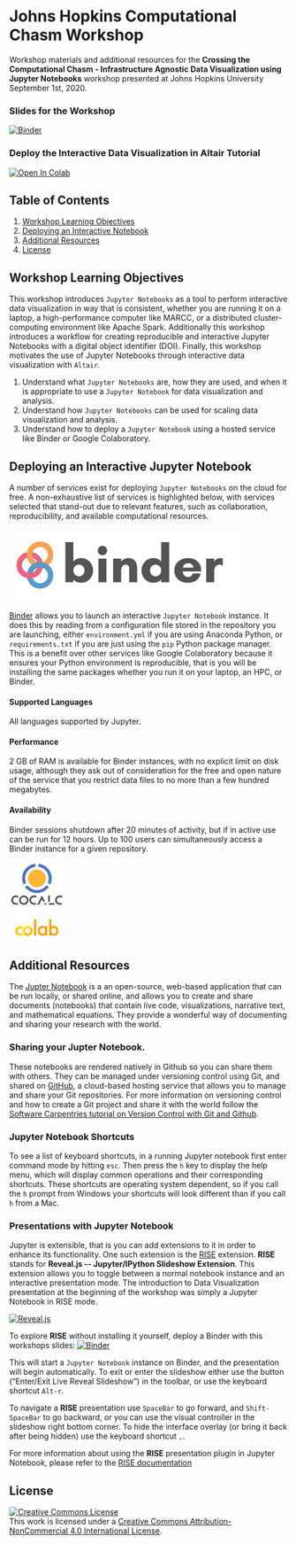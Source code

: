 # Johns Hopkins Computational Chasm Workshop
Workshop materials and additional resources for the __Crossing the Computational Chasm - Infrastructure Agnostic Data Visualization using Jupyter Notebooks__ workshop presented at Johns Hopkins University September 1st, 2020.

### Slides for the Workshop

[![Binder](https://mybinder.org/badge_logo.svg)](https://mybinder.org/v2/gh/pete-lawson/computational-chasm-workshop/master?filepath=computational_chasm_workshop.ipynb)

### Deploy the Interactive Data Visualization in Altair Tutorial

[![Open In Colab](https://colab.research.google.com/assets/colab-badge.svg)](https://colab.research.google.com/github/pete-lawson/computational-chasm-workshop/blob/master/interactive_data_visualization_with_altair.ipynb)

## Table of Contents

1. [Workshop Learning Objectives](#objectives)
2. [Deploying an Interactive Notebook](#deploy)
3. [Additional Resources](#resources)
4. [License](#license)


<a name="objectives"/>

## Workshop Learning Objectives
This workshop introduces `Jupyter Notebooks` as a tool to perform interactive
data visualization in way that is consistent, whether you are running it on a
laptop, a high-performance computer like MARCC, or a distributed
cluster-computing environment like Apache Spark. Additionally this workshop
introduces a workflow for creating reproducible and interactive Jupyter
Notebooks with a digital object identifier (DOI). Finally, this workshop
motivates the use of Jupyter Notebooks through interactive data visualization
with `Altair`.

1. Understand what `Jupyter Notebooks` are, how they are used, and when it is appropriate to use a `Jupyter Notebook` for data visualization and analysis.
2. Understand how `Jupyter Notebooks` can be used for scaling data visualization and analysis.
3. Understand how to deploy a `Jupyter Notebook` using a hosted service like Binder or Google Colaboratory.

<a name="deploy"/>

## Deploying an Interactive Jupyter Notebook

A number of services exist for deploying `Jupyter Notebooks` on the cloud for
free. A non-exhaustive list of services is highlighted below, with services
selected that stand-out due to relevant features, such as collaboration,
reproducibility, and available computational resources.
<a name="resources"/>

[<img src="figures/binder_logo.svg">](http://mybinder.org/)

[Binder](https://mybinder.org/) allows you to launch an interactive `Jupyter Notebook` instance. It does
this by reading from a configuration file stored in the repository you are
launching, either `environment.yml` if you are using Anaconda Python, or
`requirements.txt` if you are just using the `pip` Python package manager. This
is a benefit over other services like Google Colaboratory because it ensures
your Python environment is reproducible, that is you will be installing the same
packages whether you run it on your laptop, an HPC, or Binder.

#### Supported Languages
All languages supported by Jupyter.

#### Performance
2 GB of RAM is available for Binder instances, with no explicit limit on disk usage, although they ask out of consideration for the free and open nature of the service that you restrict data files to no more than a few hundred megabytes. 

#### Availability
Binder sessions shutdown after 20 minutes of activity, but if in active use can be run for 12 hours. Up to 100 users can simultaneously access a Binder instance for a given repository. 

[<img src="figures/cocalc_logo.png" width="100">](http://cocalc.com/)


[<img src="figures/colab_logo.jpeg" width="100">](http://colab.research.google.com/)


## Additional Resources 

The [Jupter Notebook](https://jupyter.org/index.html) is a an open-source,
web-based application that can be run locally, or shared online, and allows you
to create and share documents (notebooks) that contain live code,
visualizations, narrative text, and mathematical equations. They provide a
wonderful way of documenting and sharing your research with the world.

### Sharing your Jupter Notebook. 
These notebooks are rendered natively in Github so you can share them with
others. They can be managed under versioning control using Git, and shared on
[GitHub](https://github.com/), a cloud-based hosting service that allows you to
manage and share your Git repositories. For more information on versioning
control and how to create a Git project and share it with the world follow the
[Software Carpentries tutorial on Version Control with Git and
Github](http://swcarpentry.github.io/git-novice/).

### Jupyter Notebook Shortcuts
To see a list of keyboard shortcuts, in a running Jupyter notebook first enter
command mode by hitting `esc`. Then press the `h` key to display the help menu,
which will display common operations and their corresponding shortcuts. These
shortcuts are operating system dependent, so if you call the `h` prompt from
Windows your shortcuts will look different than if you call `h` from a Mac.

### Presentations with Jupyter Notebook
Jupyter is extensible, that is you can add extensions to it in order to enhance
its functionality. One such extension is the
[RISE](https://rise.readthedocs.io/en/maint-5.6/) extension. __RISE__ stands for
__Reveal.js -- Jupyter/IPython Slideshow Extension__. This extension allows you
to toggle between a normal notebook instance and an interactive presentation
mode. The introduction to Data Visualization presentation at the beginning of
the workshop was simply a Jupyter Notebook in RISE mode.

[![Reveal.js](https://miro.medium.com/max/500/0*7l6Q6WgP4_DN_VLI.png)](https://rise.readthedocs.io/en/maint-5.6/)

To explore __RISE__ without installing it yourself, deploy a Binder with this
workshops slides:
[![Binder](https://mybinder.org/badge_logo.svg)](https://mybinder.org/v2/gh/pete-lawson/computational-chasm-workshop/master?filepath=computational_chasm_workshop.ipynb)

This will start a `Jupyter Notebook` instance on Binder, and the presentation
will begin automatically. To exit or enter the slideshow either use the button
(“Enter/Exit Live Reveal Slideshow”) in the toolbar, or use the keyboard shortcut `Alt-r`. 

To navigate a __RISE__ presentation use `SpaceBar` to go forward, and
`Shift-SpaceBar` to go backward, or you can use the visual controller in the
slideshow right bottom corner. To hide the interface overlay (or bring it back after being hidden) use the keyboard shortcut `,`.  

For more information about using the __RISE__ presentation plugin in Jupyter
Notebook, please refer to the [RISE
documentation](https://rise.readthedocs.io/en/stable/index.html)

<a name="license"/>

## License

<a rel="license" href="http://creativecommons.org/licenses/by-nc/4.0/"><img alt="Creative Commons License" style="border-width:0" src="https://i.creativecommons.org/l/by-nc/4.0/88x31.png" /></a><br />This work is licensed under a <a rel="license" href="http://creativecommons.org/licenses/by-nc/4.0/">Creative Commons Attribution-NonCommercial 4.0 International License</a>.

